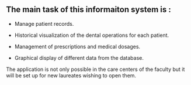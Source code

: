## The main task of this informaiton system is :

- Manage patient records.

- Historical visualization of the dental operations for each patient.

- Management of prescriptions and medical dosages.

- Graphical display of different data from the database.

The application is not only possible in the care centers of the faculty but it will be set up for new laureates wishing to open them.
